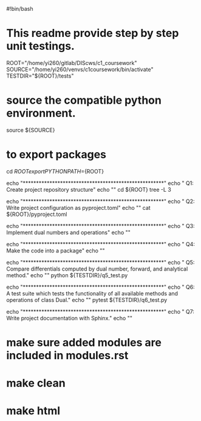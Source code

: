 #!bin/bash

# This readme provide step by step unit testings.

ROOT="/home/yi260/gitlab/DIScws/c1_coursework"
SOURCE="/home/yi260/venvs/c1coursework/bin/activate"
TESTDIR="${ROOT}/tests"

# source the compatible python environment.
source ${SOURCE}

# to export packages
cd ${ROOT}
export PYTHONPATH=${ROOT}

echo "*****************************************************"
echo "   Q1: Create project repository structure"
echo ""
cd ${ROOT}
tree -L 3

echo "*****************************************************"
echo "   Q2: Write project configuration as pyproject.toml"
echo ""
cat ${ROOT}/pyproject.toml

echo "*****************************************************"
echo "  Q3: Implement dual numbers and operations"
echo ""

echo "*****************************************************"
echo "   Q4: Make the code into a package"
echo ""

echo "*****************************************************"
echo "   Q5: Compare differentials computed by dual number, forward, and analytical method."
echo ""
python ${TESTDIR}/q5_test.py

echo "*****************************************************"
echo "   Q6: A test suite which tests the functionality of all available methods and operations of class Dual."
echo ""
pytest ${TESTDIR}/q6_test.py

echo "*****************************************************"
echo "   Q7: Write project documentation with Sphinx."
echo ""
# make sure added modules are included in modules.rst
# make clean
# make html





